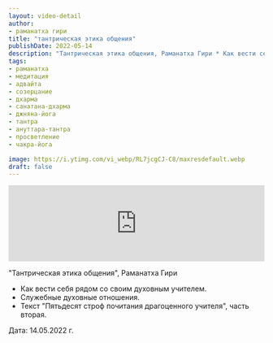 ```yaml
---
layout: video-detail
author:
- раманатха гири
title: "тантрическая этика общения"
publishDate: 2022-05-14
description: "Тантрическая этика общения, Раманатха Гири * Как вести себя рядом со своим духовным учителем. * Служебные духовные отношения. * Текст Пятьдесят строф почитания драгоценного учителя, часть вторая.   Дата  14.05.2022 г."
tags: 
- раманатха
- медитация
- адвайта
- созерцание
- дхарма
- санатана-дхарма
- джняна-йога
- тантра
- ануттара-тантра
- просветление
- чакра-йога

image: https://i.ytimg.com/vi_webp/RL7jcgCJ-C8/maxresdefault.webp
draft: false
---
```


<iframe width="100%" src="https://www.youtube.com/embed/RL7jcgCJ-C8" frameborder="0" allowfullscreen=""></iframe> 

 "Тантрическая этика общения", Раманатха Гири

* Как вести себя рядом со своим духовным учителем.
* Служебные духовные отношения.
* Текст "Пятьдесят строф почитания драгоценного учителя", часть вторая.

  
 Дата: 14.05.2022 г.

  

 